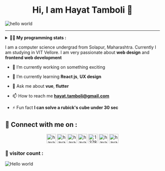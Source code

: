 <h1 align="center" > Hi, I am Hayat Tamboli 👋</h1>

![hello world](https://github.com/hayat-tamboli/hayat-tamboli/raw/master/hello-world.png)

<hr/>

<details> 
 <summary> <b>👨‍💻 My programming stats : </b></summary>

<br>

<div align="center">
  
![Hayat's github stats](https://github-readme-stats.vercel.app/api?username=hayat-tamboli&show_icons=true&title_color=2257EA&icon_color=2257EA&bg_color=f7f7f7)
![Top Langs](https://github-readme-stats.vercel.app/api/top-langs/?username=hayat-tamboli&title_color=2257EA&bg_color=f7f7f7&layout=compact&hide=html)

</div>

<a href="https://stackoverflow.com/users/13782112/hayat-tamboli"><img src="https://stackoverflow.com/users/flair/13782112.png?theme=clean" width="208" height="58" alt="profile for Hayat Tamboli at Stack Overflow, Q&amp;A for professional and enthusiast programmers" title="profile for Hayat Tamboli at Stack Overflow, Q&amp;A for professional and enthusiast programmers"></a>

<!--START_SECTION:waka-->
![Lines of code](https://img.shields.io/badge/From%20Hello%20World%20I%27ve%20Written-141616%20lines%20of%20code-blue)

**I'm a Night 🦉** 

```text
🌞 Morning    50 commits     ██░░░░░░░░░░░░░░░░░░░░░░░   9.43% 
🌆 Daytime    206 commits    █████████░░░░░░░░░░░░░░░░   38.87% 
🌃 Evening    151 commits    ███████░░░░░░░░░░░░░░░░░░   28.49% 
🌙 Night      123 commits    █████░░░░░░░░░░░░░░░░░░░░   23.21%

```
📅 **I'm Most Productive on Sunday** 

```text
Monday       55 commits     ██░░░░░░░░░░░░░░░░░░░░░░░   10.38% 
Tuesday      67 commits     ███░░░░░░░░░░░░░░░░░░░░░░   12.64% 
Wednesday    73 commits     ███░░░░░░░░░░░░░░░░░░░░░░   13.77% 
Thursday     53 commits     ██░░░░░░░░░░░░░░░░░░░░░░░   10.0% 
Friday       58 commits     ██░░░░░░░░░░░░░░░░░░░░░░░   10.94% 
Saturday     73 commits     ███░░░░░░░░░░░░░░░░░░░░░░   13.77% 
Sunday       151 commits    ███████░░░░░░░░░░░░░░░░░░   28.49%

```


📊 **This Week I Spent My Time On** 

```text
💬 Programming Languages: 
C                        1 hr 34 mins        ███████████████████░░░░░░   76.19% 
C++                      26 mins             █████░░░░░░░░░░░░░░░░░░░░   21.18% 
Markdown                 3 mins              ░░░░░░░░░░░░░░░░░░░░░░░░░   2.63%

```

**I Mostly Code in Dart** 

```text
Dart                     7 repos             ████░░░░░░░░░░░░░░░░░░░░░   19.44% 
JavaScript               5 repos             ███░░░░░░░░░░░░░░░░░░░░░░   13.89% 
Vue                      5 repos             ███░░░░░░░░░░░░░░░░░░░░░░   13.89% 
CSS                      3 repos             ██░░░░░░░░░░░░░░░░░░░░░░░   8.33% 
HTML                     3 repos             ██░░░░░░░░░░░░░░░░░░░░░░░   8.33%

```



<!--END_SECTION:waka-->

</details>

I am a computer science undergrad from Solapur, Maharashtra. Currently I am studying in VIT Vellore. I am very passionate about __web design__ and __frontend web development__


- 🔭 I’m currently working on something exciting

- 🌱 I’m currently learning **React js**, **UX design**

- 💬 Ask me about **vue**, **flutter**

- 📫 How to reach me **hayat.tamboli@gmail.com**

- ⚡ Fun fact **I can solve a rubick's cube under 30 sec**

## 🔗 Connect with me on :

<p align="center">
<a href="https://hayattamboli.vercel.app/" target="blank"><img align="center" src="https://simpleicons.org/icons/awesomelists.svg" alt="hayattamboli" height="30" width="30" /></a>
<a href="https://codepen.io/hayattamboli" target="blank"><img align="center" src="https://cdn.jsdelivr.net/npm/simple-icons@3.0.1/icons/codepen.svg" alt="hayattamboli" height="30" width="30" /></a>
<!--<a href="https://dev.to/hayattamboli" target="blank"><img align="center" src="https://cdn.jsdelivr.net/npm/simple-icons@3.0.1/icons/dev-dot-to.svg" alt="hayattamboli" height="30" width="30" /></a>-->
<a href="https://twitter.com/hayattamboli" target="blank"><img align="center" src="https://cdn.jsdelivr.net/npm/simple-icons@3.0.1/icons/twitter.svg" alt="hayattamboli" height="30" width="30" /></a>
<a href="https://linkedin.com/in/hayat-tamboli" target="blank"><img align="center" src="https://cdn.jsdelivr.net/npm/simple-icons@3.0.1/icons/linkedin.svg" alt="hayat-tamboli" height="30" width="30" /></a>
<a href="https://stackoverflow.com/users/13782112/hayat-tamboli" target="blank"><img align="center" src="https://cdn.jsdelivr.net/npm/simple-icons@3.0.1/icons/stackoverflow.svg" alt="13782112/hayat-tamboli" height="30" width="30" /></a>
<!--<a href="https://fb.com/hayattamboli" target="blank"><img align="center" src="https://cdn.jsdelivr.net/npm/simple-icons@3.0.1/icons/facebook.svg" alt="hayattamboli" height="30" width="30" /></a>-->
<a href="https://instagram.com/hayattamboli" target="blank"><img align="center" src="https://cdn.jsdelivr.net/npm/simple-icons@3.0.1/icons/instagram.svg" alt="hayattamboli" height="30" width="30" /></a>
<a href="https://dribbble.com/hayattamboli" target="blank"><img align="center" src="https://cdn.jsdelivr.net/npm/simple-icons@3.0.1/icons/dribbble.svg" alt="hayattamboli" height="30" width="30" /></a>
<!--<a href="https://medium.com/@hayattamboli" target="blank"><img align="center" src="https://cdn.jsdelivr.net/npm/simple-icons@3.0.1/icons/medium.svg" alt="@hayat.tamboli" height="30" width="30" /></a>-->
</p>


### 👀 visitor count :

<img src="https://profile-counter.glitch.me/hayat-tamboli/count.svg" alt="Hello world" />
